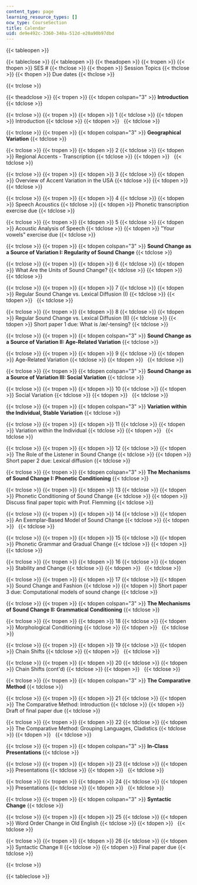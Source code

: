 ```yaml
---
content_type: page
learning_resource_types: []
ocw_type: CourseSection
title: Calendar
uid: de9e492c-3360-340a-512d-e20a90b97dbd
---
```


{{< tableopen >}}

{{< tableclose >}}
{{< tableopen >}}
{{< theadopen >}}
{{< tropen >}}
{{< thopen >}}
SES #
{{< thclose >}}
{{< thopen >}}
Session Topics
{{< thclose >}}
{{< thopen >}}
Due dates
{{< thclose >}}

{{< trclose >}}

{{< theadclose >}}
{{< tropen >}}
{{< tdopen colspan="3" >}}
**Introduction**
{{< tdclose >}}

{{< trclose >}}
{{< tropen >}}
{{< tdopen >}}
1
{{< tdclose >}}
{{< tdopen >}}
Introduction
{{< tdclose >}}
{{< tdopen >}}
 
{{< tdclose >}}

{{< trclose >}}
{{< tropen >}}
{{< tdopen colspan="3" >}}
**Geographical Variation**
{{< tdclose >}}

{{< trclose >}}
{{< tropen >}}
{{< tdopen >}}
2
{{< tdclose >}}
{{< tdopen >}}
Regional Accents - Transcription
{{< tdclose >}}
{{< tdopen >}}
 
{{< tdclose >}}

{{< trclose >}}
{{< tropen >}}
{{< tdopen >}}
3
{{< tdclose >}}
{{< tdopen >}}
Overview of Accent Variation in the USA
{{< tdclose >}}
{{< tdopen >}}
 
{{< tdclose >}}

{{< trclose >}}
{{< tropen >}}
{{< tdopen >}}
4
{{< tdclose >}}
{{< tdopen >}}
Speech Acoustics
{{< tdclose >}}
{{< tdopen >}}
Phonetic transcription exercise due
{{< tdclose >}}

{{< trclose >}}
{{< tropen >}}
{{< tdopen >}}
5
{{< tdclose >}}
{{< tdopen >}}
Acoustic Analysis of Speech
{{< tdclose >}}
{{< tdopen >}}
"Your vowels" exercise due
{{< tdclose >}}

{{< trclose >}}
{{< tropen >}}
{{< tdopen colspan="3" >}}
**Sound Change as a Source of Variation I: Regularity of Sound Change**
{{< tdclose >}}

{{< trclose >}}
{{< tropen >}}
{{< tdopen >}}
6
{{< tdclose >}}
{{< tdopen >}}
What Are the Units of Sound Change?
{{< tdclose >}}
{{< tdopen >}}
 
{{< tdclose >}}

{{< trclose >}}
{{< tropen >}}
{{< tdopen >}}
7
{{< tdclose >}}
{{< tdopen >}}
Regular Sound Change vs. Lexical Diffusion (I)
{{< tdclose >}}
{{< tdopen >}}
 
{{< tdclose >}}

{{< trclose >}}
{{< tropen >}}
{{< tdopen >}}
8
{{< tdclose >}}
{{< tdopen >}}
Regular Sound Change vs. Lexical Diffusion (II)
{{< tdclose >}}
{{< tdopen >}}
Short paper 1 due: What is /æ/-tensing?
{{< tdclose >}}

{{< trclose >}}
{{< tropen >}}
{{< tdopen colspan="3" >}}
**Sound Change as a Source of Variation II: Age-Related Variation**
{{< tdclose >}}

{{< trclose >}}
{{< tropen >}}
{{< tdopen >}}
9
{{< tdclose >}}
{{< tdopen >}}
Age-Related Variation
{{< tdclose >}}
{{< tdopen >}}
 
{{< tdclose >}}

{{< trclose >}}
{{< tropen >}}
{{< tdopen colspan="3" >}}
**Sound Change as a Source of Variation III: Social Variation**
{{< tdclose >}}

{{< trclose >}}
{{< tropen >}}
{{< tdopen >}}
10
{{< tdclose >}}
{{< tdopen >}}
Social Variation
{{< tdclose >}}
{{< tdopen >}}
 
{{< tdclose >}}

{{< trclose >}}
{{< tropen >}}
{{< tdopen colspan="3" >}}
**Variation within the Individual, Stable Variation**
{{< tdclose >}}

{{< trclose >}}
{{< tropen >}}
{{< tdopen >}}
11
{{< tdclose >}}
{{< tdopen >}}
Variation within the Individual
{{< tdclose >}}
{{< tdopen >}}
 
{{< tdclose >}}

{{< trclose >}}
{{< tropen >}}
{{< tdopen >}}
12
{{< tdclose >}}
{{< tdopen >}}
The Role of the Listener in Sound Change
{{< tdclose >}}
{{< tdopen >}}
Short paper 2 due: Lexical diffusion
{{< tdclose >}}

{{< trclose >}}
{{< tropen >}}
{{< tdopen colspan="3" >}}
**The Mechanisms of Sound Change I: Phonetic Conditioning**
{{< tdclose >}}

{{< trclose >}}
{{< tropen >}}
{{< tdopen >}}
﻿13
{{< tdclose >}}
{{< tdopen >}}
Phonetic Conditioning of Sound Change
{{< tdclose >}}
{{< tdopen >}}
Discuss final paper topic with Prof. Flemming
{{< tdclose >}}

{{< trclose >}}
{{< tropen >}}
{{< tdopen >}}
14
{{< tdclose >}}
{{< tdopen >}}
﻿An Exemplar-Based Model of Sound Change
{{< tdclose >}}
{{< tdopen >}}
 
{{< tdclose >}}

{{< trclose >}}
{{< tropen >}}
{{< tdopen >}}
15
{{< tdclose >}}
{{< tdopen >}}
Phonetic Grammar and Gradual Change
{{< tdclose >}}
{{< tdopen >}}
 
{{< tdclose >}}

{{< trclose >}}
{{< tropen >}}
{{< tdopen >}}
16
{{< tdclose >}}
{{< tdopen >}}
﻿Stability and Change
{{< tdclose >}}
{{< tdopen >}}
 
{{< tdclose >}}

{{< trclose >}}
{{< tropen >}}
{{< tdopen >}}
﻿17
{{< tdclose >}}
{{< tdopen >}}
Sound Change and Fashion
{{< tdclose >}}
{{< tdopen >}}
Short paper 3 due: Computational models of sound change
{{< tdclose >}}

{{< trclose >}}
{{< tropen >}}
{{< tdopen colspan="3" >}}
**The Mechanisms of Sound Change II: Grammatical Conditioning**
{{< tdclose >}}

{{< trclose >}}
{{< tropen >}}
{{< tdopen >}}
18
{{< tdclose >}}
{{< tdopen >}}
Morphological Conditioning
{{< tdclose >}}
{{< tdopen >}}
 
{{< tdclose >}}

{{< trclose >}}
{{< tropen >}}
{{< tdopen >}}
19
{{< tdclose >}}
{{< tdopen >}}
Chain Shifts
{{< tdclose >}}
{{< tdopen >}}
 
{{< tdclose >}}

{{< trclose >}}
{{< tropen >}}
{{< tdopen >}}
﻿20
{{< tdclose >}}
{{< tdopen >}}
Chain Shifts (cont'd)
{{< tdclose >}}
{{< tdopen >}}
 
{{< tdclose >}}

{{< trclose >}}
{{< tropen >}}
{{< tdopen colspan="3" >}}
**The Comparative Method**
{{< tdclose >}}

{{< trclose >}}
{{< tropen >}}
{{< tdopen >}}
21
{{< tdclose >}}
{{< tdopen >}}
﻿The Comparative Method: Introduction
{{< tdclose >}}
{{< tdopen >}}
Draft of final paper due
{{< tdclose >}}

{{< trclose >}}
{{< tropen >}}
{{< tdopen >}}
﻿22
{{< tdclose >}}
{{< tdopen >}}
The Comparative Method: Grouping Languages, Cladistics
{{< tdclose >}}
{{< tdopen >}}
 
{{< tdclose >}}

{{< trclose >}}
{{< tropen >}}
{{< tdopen colspan="3" >}}
**In-Class Presentations**
{{< tdclose >}}

{{< trclose >}}
{{< tropen >}}
{{< tdopen >}}
23
{{< tdclose >}}
{{< tdopen >}}
Presentations
{{< tdclose >}}
{{< tdopen >}}
 
{{< tdclose >}}

{{< trclose >}}
{{< tropen >}}
{{< tdopen >}}
24
{{< tdclose >}}
{{< tdopen >}}
Presentations
{{< tdclose >}}
{{< tdopen >}}
 
{{< tdclose >}}

{{< trclose >}}
{{< tropen >}}
{{< tdopen colspan="3" >}}
**Syntactic Change**
{{< tdclose >}}

{{< trclose >}}
{{< tropen >}}
{{< tdopen >}}
25
{{< tdclose >}}
{{< tdopen >}}
Word Order Change in Old English
{{< tdclose >}}
{{< tdopen >}}
 
{{< tdclose >}}

{{< trclose >}}
{{< tropen >}}
{{< tdopen >}}
26
{{< tdclose >}}
{{< tdopen >}}
Syntactic Change II
{{< tdclose >}}
{{< tdopen >}}
Final paper due
{{< tdclose >}}

{{< trclose >}}

{{< tableclose >}}